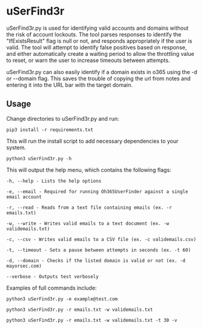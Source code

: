# uSerFind3r

uSerFind3r.py is used for identifying valid accounts and domains without the risk of account lockouts.  The tool parses responses to identify the "IfExistsResult" flag is null or not, and responds appropriately if the user is valid.  The tool will attempt to identify false positives based on response, and either automatically create a waiting period to allow the throttling value to reset, or warn the user to increase timeouts between attempts.  

uSerFind3r.py can also easily identify if a domain exists in o365 using the -d or --domain flag.  This saves the trouble of copying the url from notes and entering it into the URL bar with the target domain.

## Usage

Change directories to uSerFind3r.py and run:

```pip3 install -r requirements.txt```

This will run the install script to add necessary dependencies to your system.

```python3 uSerFind3r.py -h```

This will output the help menu, which contains the following flags:

```-h, --help - Lists the help options```

```-e, --email - Required for running Oh365UserFinder against a single email account```

```-r, --read - Reads from a text file containing emails (ex. -r emails.txt)```

```-w, --write - Writes valid emails to a text document (ex. -w validemails.txt)```

```-c, --csv - Writes valid emails to a CSV file (ex. -c validemails.csv)```

```-t, --timeout - Sets a pause between attempts in seconds (ex. -t 60)```

```-d, --domain - Checks if the listed domain is valid or not (ex. -d mayorsec.com)```

```--verbose - Outputs test verbosely```

Examples of full commands include:

```python3 uSerFind3r.py -e example@test.com```

```python3 uSerFind3r.py -r emails.txt -w validemails.txt```

```python3 uSerFind3r.py -r emails.txt -w validemails.txt -t 30 -v```
